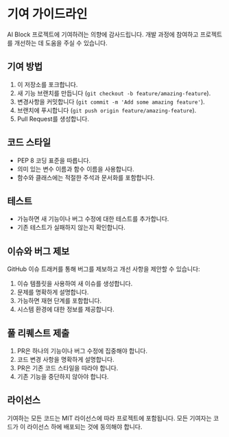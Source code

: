 # 기여 가이드라인

AI Block 프로젝트에 기여하려는 의향에 감사드립니다. 개발 과정에 참여하고 프로젝트를 개선하는 데 도움을 주실 수 있습니다.

## 기여 방법

1. 이 저장소를 포크합니다.
2. 새 기능 브랜치를 만듭니다 (`git checkout -b feature/amazing-feature`).
3. 변경사항을 커밋합니다 (`git commit -m 'Add some amazing feature'`).
4. 브랜치에 푸시합니다 (`git push origin feature/amazing-feature`).
5. Pull Request를 생성합니다.

## 코드 스타일

- PEP 8 코딩 표준을 따릅니다.
- 의미 있는 변수 이름과 함수 이름을 사용합니다.
- 함수와 클래스에는 적절한 주석과 문서화를 포함합니다.

## 테스트

- 가능하면 새 기능이나 버그 수정에 대한 테스트를 추가합니다.
- 기존 테스트가 실패하지 않는지 확인합니다.

## 이슈와 버그 제보

GitHub 이슈 트래커를 통해 버그를 제보하고 개선 사항을 제안할 수 있습니다:

1. 이슈 템플릿을 사용하여 새 이슈를 생성합니다.
2. 문제를 명확하게 설명합니다.
3. 가능하면 재현 단계를 포함합니다.
4. 시스템 환경에 대한 정보를 제공합니다.

## 풀 리퀘스트 제출

1. PR은 하나의 기능이나 버그 수정에 집중해야 합니다.
2. 코드 변경 사항을 명확하게 설명합니다.
3. PR은 기존 코드 스타일을 따라야 합니다.
4. 기존 기능을 중단하지 않아야 합니다.

## 라이선스

기여하는 모든 코드는 MIT 라이선스에 따라 프로젝트에 포함됩니다. 모든 기여자는 코드가 이 라이선스 하에 배포되는 것에 동의해야 합니다. 